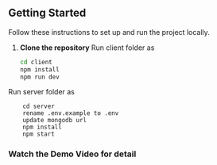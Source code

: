 ## Getting Started

Follow these instructions to set up and run the project locally.

1. **Clone the repository**
   Run client folder as
   ```bash
   cd client
   npm install
   npm run dev
   ```

Run server folder as

```
    cd server
    rename .env.example to .env
    update mongodb url
    npm install
    npm start
```


### Watch the Demo Video for detail
